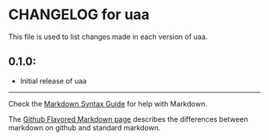 # CHANGELOG for uaa

This file is used to list changes made in each version of uaa.

## 0.1.0:

* Initial release of uaa

- - -
Check the [Markdown Syntax Guide](http://daringfireball.net/projects/markdown/syntax) for help with Markdown.

The [Github Flavored Markdown page](http://github.github.com/github-flavored-markdown/) describes the differences between markdown on github and standard markdown.
